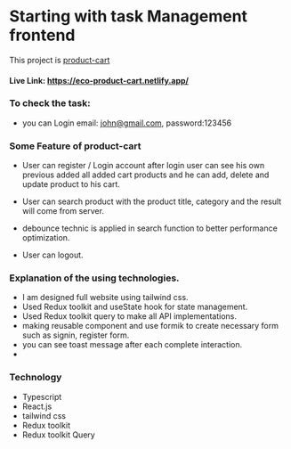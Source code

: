 # Starting with task Management frontend

This project is [product-cart](https://eco-product-cart.netlify.app/)

#### Live Link: https://eco-product-cart.netlify.app/

### To check the task:

- you can Login email: john@gmail.com, password:123456

### Some Feature of product-cart

- User can register / Login account after login user can see his own previous added all added cart products and he can add, delete and update product to his cart.
- User can search product with the product title, category and the result will come from server.
- debounce technic is applied in search function to better performance optimization.

- User can logout.

### Explanation of the using technologies.

- I am designed full website using tailwind css.
- Used Redux toolkit and useState hook for state management.
- Used Redux toolkit query to make all API implementations.
- making reusable component and use formik to create necessary form such as signin, register form.
- you can see toast message after each complete interaction.
-

### Technology

- Typescript
- React.js
- tailwind css
- Redux toolkit
- Redux toolkit Query
